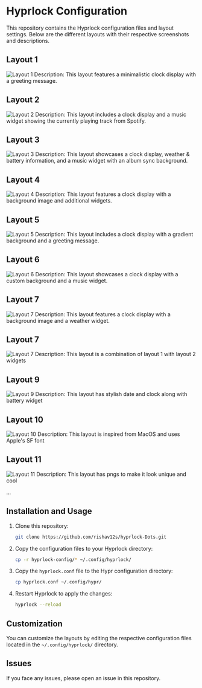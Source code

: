 # Hyprlock Configuration

This repository contains the Hyprlock configuration files and layout settings. Below are the different layouts with their respective screenshots and descriptions.

## Layout 1

![Layout 1](https://raw.githubusercontent.com/mahaveergurjar/Hyprlock-Dots/main/screenshots/layout1.png)
Description: This layout features a minimalistic clock display with a greeting message.

## Layout 2

![Layout 2](https://raw.githubusercontent.com/mahaveergurjar/Hyprlock-Dots/main/screenshots/layout2.png)
Description: This layout includes a clock display and a music widget showing the currently playing track from Spotify.

## Layout 3

![Layout 3](https://raw.githubusercontent.com/mahaveergurjar/Hyprlock-Dots/main/screenshots/layout3.png)
Description: This layout showcases a clock display, weather & battery information, and a music widget with an album sync background.

## Layout 4

![Layout 4](https://raw.githubusercontent.com/mahaveergurjar/Hyprlock-Dots/main/screenshots/layout4.png)
Description: This layout features a clock display with a background image and additional widgets.

## Layout 5

![Layout 5](https://raw.githubusercontent.com/mahaveergurjar/Hyprlock-Dots/main/screenshots/layout5.png)
Description: This layout includes a clock display with a gradient background and a greeting message.

## Layout 6

![Layout 6](https://raw.githubusercontent.com/mahaveergurjar/Hyprlock-Dots/main/screenshots/layout6.png)
Description: This layout showcases a clock display with a custom background and a music widget.

## Layout 7

![Layout 7](https://raw.githubusercontent.com/mahaveergurjar/Hyprlock-Dots/main/screenshots/layout7.png)
Description: This layout features a clock display with a background image and a weather widget.

## Layout 7

![Layout 7](https://raw.githubusercontent.com/rishav12s/Hyprlock-Dots/main/screenshots/layout8.jpg)
Description: This layout is a combination of layout 1 with layout 2 widgets

## Layout 9

![Layout 9](https://raw.githubusercontent.com/rishav12s/Hyprlock-Dots/main/screenshots/layout9.jpg)
Description: This layout has stylish date and clock along with battery widget

## Layout 10

![Layout 10](https://raw.githubusercontent.com/rishav12s/Hyprlock-Dots/main/screenshots/layout10.png)
Description: This layout is inspired from MacOS and uses Apple's SF font

## Layout 11

![Layout 11](https://raw.githubusercontent.com/rishav12s/Hyprlock-Dots/main/screenshots/layout11.png)
Description: This layout has pngs to make it look unique and cool

...

## Installation and Usage

1. Clone this repository:
    ```bash
    git clone https://github.com/rishav12s/hyprlock-Dots.git
    ```
2. Copy the configuration files to your Hyprlock directory:
    ```bash
    cp -r hyprlock-config/* ~/.config/hyprlock/
    ```
3. Copy the `hyprlock.conf` file to the Hypr configuration directory:
    ```bash
    cp hyprlock.conf ~/.config/hypr/
    ```
4. Restart Hyprlock to apply the changes:
    ```bash
    hyprlock --reload
    ```

## Customization

You can customize the layouts by editing the respective configuration files located in the `~/.config/hyprlock/` directory.

## Issues

If you face any issues, please open an issue in this repository.
